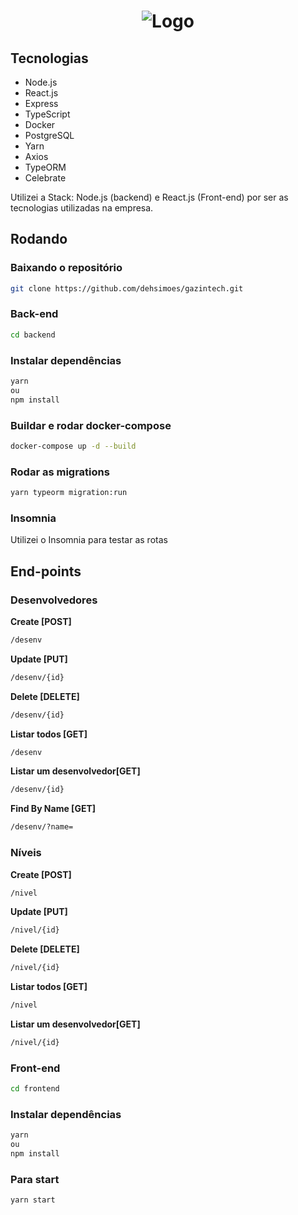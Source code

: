 <h1 align="center">
  <img src="https://www.gazin.com.br/images/svg/new-logo.svg" alt="Logo">
</h1>

## Tecnologias

- Node.js
- React.js
- Express
- TypeScript
- Docker
- PostgreSQL
- Yarn
- Axios
- TypeORM
- Celebrate

Utilizei a Stack: Node.js (backend) e React.js (Front-end) por ser as tecnologias utilizadas na empresa. 

## Rodando

### **Baixando o repositório**

```bash
git clone https://github.com/dehsimoes/gazintech.git
```


### **Back-end**


```bash
cd backend
```

### Instalar dependências 

```bash
yarn
ou
npm install
```

### Buildar e rodar docker-compose
```bash
docker-compose up -d --build
```

### Rodar as migrations 

```bash
yarn typeorm migration:run
```


### Insomnia
Utilizei o Insomnia para testar as rotas

## End-points

### **Desenvolvedores**

**Create [POST]**
```bash
/desenv
```

**Update [PUT]**
```bash
/desenv/{id}
```

**Delete [DELETE]**
```bash
/desenv/{id}
```

**Listar todos [GET]**
```bash
/desenv
```

**Listar um desenvolvedor[GET]**
```bash
/desenv/{id}
```

**Find By Name [GET]**
```bash
/desenv/?name=
```

### **Níveis**
**Create [POST]**
```bash
/nivel
```

**Update [PUT]**
```bash
/nivel/{id}
```

**Delete [DELETE]**
```bash
/nivel/{id}
```

**Listar todos [GET]**
```bash
/nivel
```

**Listar um desenvolvedor[GET]**
```bash
/nivel/{id}
```

### **Front-end**


```bash
cd frontend
```
### Instalar dependências 

```bash
yarn
ou
npm install
```

### Para start 

```bash
yarn start
```
